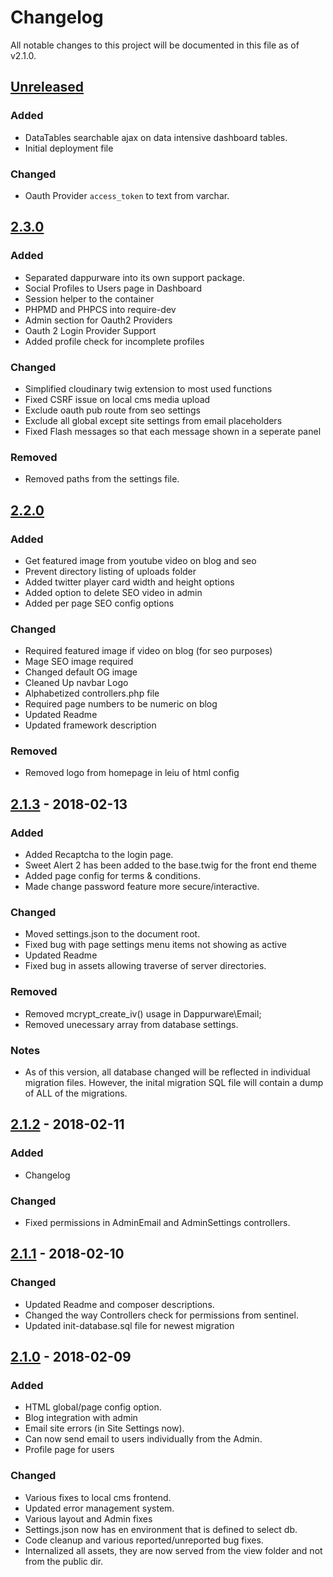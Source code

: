 # Changelog
All notable changes to this project will be documented in this file as of v2.1.0.

## [Unreleased]
### Added
- DataTables searchable ajax on data intensive dashboard tables.
- Initial deployment file

### Changed
- Oauth Provider `access_token` to text from varchar.

## [2.3.0]
### Added
- Separated dappurware into its own support package.
- Social Profiles to Users page in Dashboard
- Session helper to the container
- PHPMD and PHPCS into require-dev
- Admin section for Oauth2 Providers
- Oauth 2 Login Provider Support
- Added profile check for incomplete profiles

### Changed
- Simplified cloudinary twig extension to most used functions
- Fixed CSRF issue on local cms media upload
- Exclude oauth pub route from seo settings
- Exclude all global except site settings from email placeholders
- Fixed Flash messages so that each message shown in a seperate panel

### Removed
- Removed paths from the settings file.


## [2.2.0]
### Added
- Get featured image from youtube video on blog and seo
- Prevent directory listing of uploads folder
- Added twitter player card width and height options
- Added option to delete SEO video in admin
- Added per page SEO config options

### Changed
- Required featured image if video on blog (for seo purposes)
- Mage SEO image required
- Changed default OG image
- Cleaned Up navbar Logo
- Alphabetized controllers.php file
- Required page numbers to be numeric on blog
- Updated Readme
- Updated framework description

### Removed
- Removed logo from homepage in leiu of html config

## [2.1.3] - 2018-02-13
### Added
- Added Recaptcha to the login page.
- Sweet Alert 2 has been added to the base.twig for the front end theme
- Added page config for terms & conditions.
- Made change password feature more secure/interactive.

### Changed
- Moved settings.json to the document root.
- Fixed bug with page settings menu items not showing as active
- Updated Readme
- Fixed bug in assets allowing traverse of server directories.

### Removed
- Removed mcrypt_create_iv() usage in Dappurware\Email;
- Removed unecessary array from database settings.

### Notes
- As of this version, all database changed will be reflected in individual migration files.  However, the inital migration SQL file will contain a dump of ALL of the migrations.

## [2.1.2] - 2018-02-11
### Added
- Changelog

### Changed
- Fixed permissions in AdminEmail and AdminSettings controllers.

## [2.1.1] - 2018-02-10
### Changed
- Updated Readme and composer descriptions.
- Changed the way Controllers check for permissions from sentinel.
- Updated init-database.sql file for newest migration

## [2.1.0] - 2018-02-09
### Added
- HTML global/page config option.
- Blog integration with admin
- Email site errors (in Site Settings now).
- Can now send email to users individually from the Admin.
- Profile page for users

### Changed
- Various fixes to local cms frontend.
- Updated error management system.
- Various layout and Admin fixes
- Settings.json now has en environment that is defined to select db.
- Code cleanup and various reported/unreported bug fixes.
- Internalized all assets, they are now served from the view folder and not from the public dir.


[Unreleased]: https://github.com/dappur/framework/compare/v2.3.0...HEAD
[2.3.0]: https://github.com/dappur/framework/compare/v2.2.0...v2.3.0
[2.2.0]: https://github.com/dappur/framework/compare/v2.1.3...v2.2.0
[2.1.3]: https://github.com/dappur/framework/compare/v2.1.2...v2.1.3
[2.1.2]: https://github.com/dappur/framework/compare/v2.1.1...v2.1.2
[2.1.1]: https://github.com/dappur/framework/compare/v2.1.0...v2.1.1
[2.1.0]: https://github.com/dappur/framework/compare/v2.0.0...v2.1.0